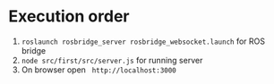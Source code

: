 # Execution order
1. ```roslaunch rosbridge_server rosbridge_websocket.launch``` for ROS bridge
2. ```node src/first/src/server.js``` for running server
3. On browser open ``` http://localhost:3000```
